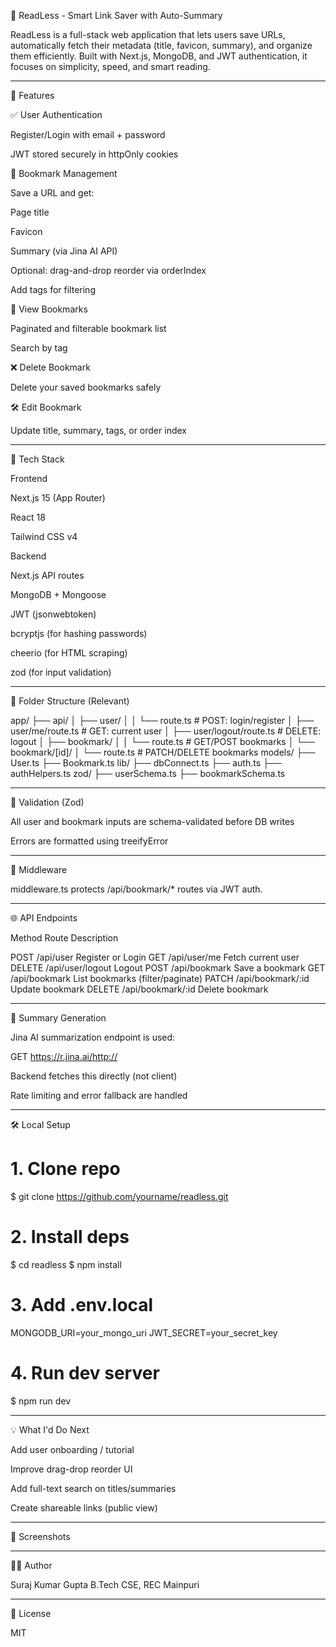 🧠 ReadLess - Smart Link Saver with Auto-Summary

ReadLess is a full-stack web application that lets users save URLs, automatically fetch their metadata (title, favicon, summary), and organize them efficiently. Built with Next.js, MongoDB, and JWT authentication, it focuses on simplicity, speed, and smart reading.


---

🚀 Features

✅ User Authentication

Register/Login with email + password

JWT stored securely in httpOnly cookies


🔖 Bookmark Management

Save a URL and get:

Page title

Favicon

Summary (via Jina AI API)


Optional: drag-and-drop reorder via orderIndex

Add tags for filtering


📑 View Bookmarks

Paginated and filterable bookmark list

Search by tag


❌ Delete Bookmark

Delete your saved bookmarks safely


🛠 Edit Bookmark

Update title, summary, tags, or order index




---

🧱 Tech Stack

Frontend

Next.js 15 (App Router)

React 18

Tailwind CSS v4


Backend

Next.js API routes

MongoDB + Mongoose

JWT (jsonwebtoken)

bcryptjs (for hashing passwords)

cheerio (for HTML scraping)

zod (for input validation)



---

📂 Folder Structure (Relevant)

app/
├── api/
│   ├── user/
│   │   └── route.ts         # POST: login/register
│   ├── user/me/route.ts     # GET: current user
│   ├── user/logout/route.ts # DELETE: logout
│   ├── bookmark/
│   │   └── route.ts         # GET/POST bookmarks
│   └── bookmark/[id]/
│       └── route.ts         # PATCH/DELETE bookmarks
models/
├── User.ts
├── Bookmark.ts
lib/
├── dbConnect.ts
├── auth.ts
├── authHelpers.ts
zod/
├── userSchema.ts
├── bookmarkSchema.ts


---

🧪 Validation (Zod)

All user and bookmark inputs are schema-validated before DB writes

Errors are formatted using treeifyError



---

🔐 Middleware

middleware.ts protects /api/bookmark/* routes via JWT auth.


---

🌐 API Endpoints

Method	Route	Description

POST	/api/user	Register or Login
GET	/api/user/me	Fetch current user
DELETE	/api/user/logout	Logout
POST	/api/bookmark	Save a bookmark
GET	/api/bookmark	List bookmarks (filter/paginate)
PATCH	/api/bookmark/:id	Update bookmark
DELETE	/api/bookmark/:id	Delete bookmark



---

🔗 Summary Generation

Jina AI summarization endpoint is used:

GET https://r.jina.ai/http://<encoded-url>

Backend fetches this directly (not client)

Rate limiting and error fallback are handled



---

🛠 Local Setup

# 1. Clone repo
$ git clone https://github.com/yourname/readless.git

# 2. Install deps
$ cd readless
$ npm install

# 3. Add .env.local
MONGODB_URI=your_mongo_uri
JWT_SECRET=your_secret_key

# 4. Run dev server
$ npm run dev


---

💡 What I'd Do Next

Add user onboarding / tutorial

Improve drag-drop reorder UI

Add full-text search on titles/summaries

Create shareable links (public view)



---

📸 Screenshots

  


---

🧑‍💻 Author

Suraj Kumar Gupta
B.Tech CSE, REC Mainpuri


---

📃 License

MIT

